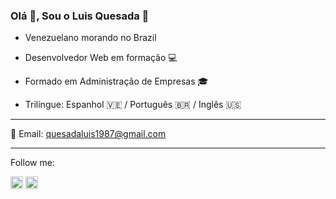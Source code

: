 ### Olá 👋, Sou o Luis Quesada 👨

- Venezuelano morando no Brazil

- Desenvolvedor Web em formação 💻

- Formado em Administração de Empresas 🎓

- Trilíngue: Espanhol 🇻🇪 / Português 🇧🇷 / Inglês 🇺🇸


__________________________________________________________________________________________________________________________________________________________________



📧 Email: quesadaluis1987@gmail.com


__________________________________________________________________________________________________________________________________________________________________

Follow me:

<a href="https://linkedin.com/in/luis-quesada-gonzalez/" rel="nofollow"><img align="center" src="https://camo.githubusercontent.com/28bbd2596707954793abeff9eb24d343c1c78b7bf184b90294b4b190c6097a65/68747470733a2f2f63646e2e6a7364656c6976722e6e65742f6e706d2f73696d706c652d69636f6e7340332e302e312f69636f6e732f6c696e6b6564696e2e737667" alt="maykbrito" height="20" width="20" data-canonical-src="https://cdn.jsdelivr.net/npm/simple-icons@3.0.1/icons/linkedin.svg" style="max-width:100%;"></a> <a href="https://instagram.com/luis_quesada/" rel="nofollow"><img align="center" src="https://camo.githubusercontent.com/aecaf87326884e8b0466bb799265a13fee7586246ebda3e066cb7fad82a1fd23/68747470733a2f2f63646e2e6a7364656c6976722e6e65742f6e706d2f73696d706c652d69636f6e7340332e302e312f69636f6e732f696e7374616772616d2e737667" alt="maykbrito" height="20" width="20" data-canonical-src="https://cdn.jsdelivr.net/npm/simple-icons@3.0.1/icons/instagram.svg" style="max-width:100%;"></a>
